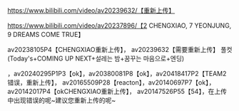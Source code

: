 https://www.bilibili.com/video/av20239632/【重新上传】

https://www.bilibili.com/video/av20237896/【2 CHENGXIAO, 7 YEONJUNG, 9 DREAMS COME TRUE】

av20238105P4【CHENGXIAO重新上传】，
av20239632【需要重新上传】
풀컷(Today's+COMING UP NEXT+설레는 밤+꿈꾸는 마음으로+엔딩)

，av20240295P1P3【ok】，av20380081P8【ok】，av20418417P2【TEAM2 错误，重新上传】，
av20165509P28【reacton】，av20140697P7【ok】，av20142017P4【okCHENGXIAO重新上传】，
av20147526P55【54】，在上传中出现错误的呢~建议您重新上传的呢~
